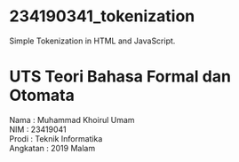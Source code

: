 # 234190341_tokenization
Simple Tokenization in HTML and JavaScript.

# UTS Teori Bahasa Formal dan Otomata

Nama      : Muhammad Khoirul Umam</br>
NIM       : 23419041</br>
Prodi     : Teknik Informatika</br>
Angkatan  : 2019 Malam</br>
